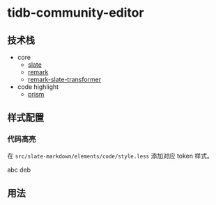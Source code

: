 # tidb-community-editor

## 技术栈

- core
  - [slate](https://www.slatejs.org/)
  - [remark](https://remark.js.org/)
  - [remark-slate-transformer](https://github.com/inokawa/remark-slate-transformer)
- code highlight
  - [prism](https://prismjs.com/)

## 样式配置

### 代码高亮

在 `src/slate-markdown/elements/code/style.less` 添加对应 token 样式。

abc
deb

## 用法
